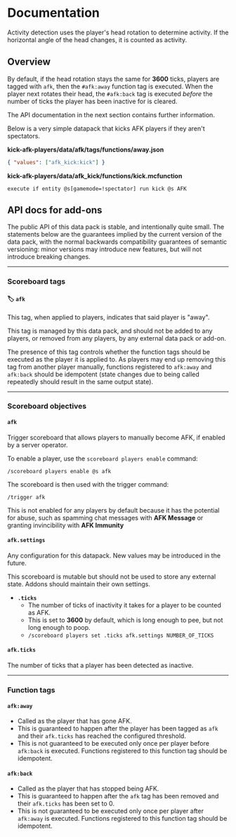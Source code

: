 # Documentation

Activity detection uses the player's head rotation to determine activity. If the
horizontal angle of the head changes, it is counted as activity.

## Overview

By default, if the head rotation stays the same for **3600** ticks, players are
tagged with `afk`, then the `#afk:away` function tag is executed. When the
player next rotates their head, the `#afk:back` tag is executed _before_ the
number of ticks the player has been inactive for is cleared.

The API documentation in the next section contains further information.

Below is a very simple datapack that kicks AFK players if they aren't
spectators.

**kick-afk-players/data/afk/tags/functions/away.json**

```json
{ "values": ["afk_kick:kick"] }
```

**kick-afk-players/data/afk_kick/functions/kick.mcfunction**

```mcfunction
execute if entity @s[gamemode=!spectator] run kick @s AFK
```

## API docs for add-ons

The public API of this data pack is stable, and intentionally quite small. The
statements below are the guarantees implied by the current version of the data
pack, with the normal backwards compatibility guarantees of semantic versioning:
minor versions may introduce new features, but will not introduce breaking
changes.

---

### Scoreboard tags

#### 🏷️ `afk`

This tag, when applied to players, indicates that said player is "away".

This tag is managed by this data pack, and should not be added to any players,
or removed from any players, by any external data pack or add-on.

The presence of this tag controls whether the function tags should be executed
as the player it is applied to. As players may end up removing this tag from
another player manually, functions registered to `afk:away` and `afk:back`
should be idempotent (state changes due to being called repeatedly should result
in the same output state).

---

### Scoreboard objectives

#### `afk`

Trigger scoreboard that allows players to manually become AFK, if enabled by a
server operator.

To enable a player, use the `scoreboard players enable` command:

```mcfunction
/scoreboard players enable @s afk
```

The scoreboard is then used with the trigger command:

```mcfunction
/trigger afk
```

This is not enabled for any players by default because it has the potential for
abuse, such as spamming chat messages with **AFK Message** or granting
invincibility with **AFK Immunity**

#### `afk.settings`

Any configuration for this datapack. New values may be introduced in the future.

This scoreboard is mutable but should not be used to store any external state.
Addons should maintain their own settings.

- **`.ticks`**
  - The number of ticks of inactivity it takes for a player to be counted as
    AFK.
  - This is set to **3600** by default, which is long enough to pee, but not
    long enough to poop.
  - `/scoreboard players set .ticks afk.settings NUMBER_OF_TICKS`

#### `afk.ticks`

The number of ticks that a player has been detected as inactive.

---

### Function tags

#### `afk:away`

- Called as the player that has gone AFK.
- This is guaranteed to happen after the player has been tagged as `afk` and
  their `afk.ticks` has reached the configured threshold.
- This is not guaranteed to be executed only once per player before `afk:back`
  is executed. Functions registered to this function tag should be idempotent.

#### `afk:back`

- Called as the player that has stopped being AFK.
- This is guaranteed to happen after the `afk` tag has been removed and their
  `afk.ticks` has been set to 0.
- This is not guaranteed to be executed only once per player after `afk:away` is
  executed. Functions registered to this function tag should be idempotent.
